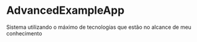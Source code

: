 # AdvancedExampleApp
Sistema utilizando o máximo de tecnologias que estão no alcance de meu conhecimento
